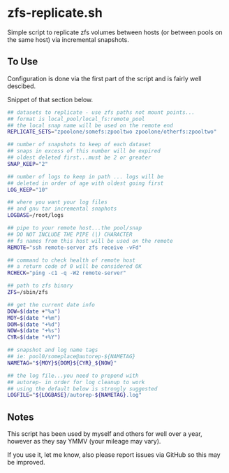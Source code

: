 
zfs-replicate.sh
================

Simple script to replicate zfs volumes between hosts (or between pools on the same host) via incremental snapshots.

To Use
------

Configuration is done via the first part of the script and is fairly well descibed.

Snippet of that section below.

```bash
## datasets to replicate - use zfs paths not mount points...
## format is local_pool/local_fs:remote_pool
## the local snap name will be used on the remote end
REPLICATE_SETS="zpoolone/somefs:zpooltwo zpoolone/otherfs:zpooltwo"

## number of snapshots to keep of each dataset
## snaps in excess of this number will be expired
## oldest deleted first...must be 2 or greater
SNAP_KEEP="2"

## number of logs to keep in path ... logs will be
## deleted in order of age with oldest going first
LOG_KEEP="10"

## where you want your log files
## and gnu tar incremental snaphots
LOGBASE=/root/logs

## pipe to your remote host...the pool/snap
## DO NOT INCLUDE THE PIPE (|) CHARACTER
## fs names from this host will be used on the remote
REMOTE="ssh remote-server zfs receive -vFd"

## command to check health of remote host
## a return code of 0 will be considered OK
RCHECK="ping -c1 -q -W2 remote-server"

## path to zfs binary
ZFS=/sbin/zfs

## get the current date info
DOW=$(date +"%a")
MOY=$(date "+%m")
DOM=$(date "+%d")
NOW=$(date "+%s")
CYR=$(date "+%Y")

## snapshot and log name tags
## ie: pool0/someplace@autorep-${NAMETAG}
NAMETAG="${MOY}${DOM}${CYR}_${NOW}"

## the log file...you need to prepend with
## autorep- in order for log cleanup to work
## using the default below is strongly suggested
LOGFILE="${LOGBASE}/autorep-${NAMETAG}.log"
```

Notes
-----

This script has been used by myself and others for well over a year, however as they say YMMV (your mileage may vary).

If you use it, let me know, also please report issues via GitHub so this may be improved.
